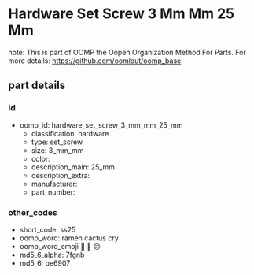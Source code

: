 # Hardware Set Screw 3 Mm Mm 25 Mm  

note: This is part of OOMP the Oopen Organization Method For Parts. For more details: https://github.com/oomlout/oomp_base

##  part details





### id
* oomp_id: hardware_set_screw_3_mm_mm_25_mm
  * classification: hardware
  * type: set_screw
  * size: 3_mm_mm
  * color: 
  * description_main: 25_mm
  * description_extra: 
  * manufacturer: 
  * part_number: 

### other_codes
* short_code: ss25
* oomp_word: ramen cactus cry
* oomp_word_emoji :ramen: :cactus: :cry:
* md5_6_alpha: 7fgnb
* md5_6: be6907